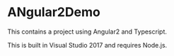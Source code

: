 # ANgular2Demo
This contains a project using Angular2 and Typescript.

This is built in Visual Studio 2017 and requires Node.js.
